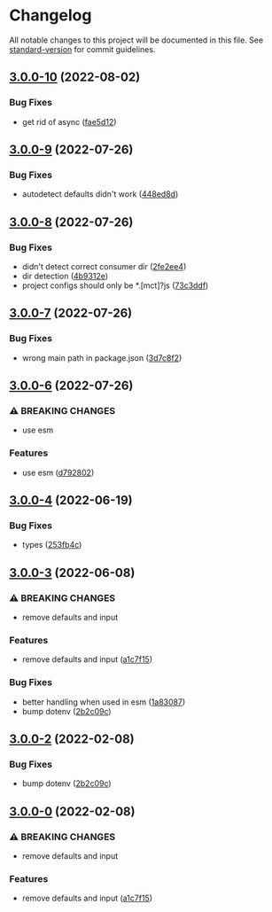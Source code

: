 # Changelog

All notable changes to this project will be documented in this file. See [standard-version](https://github.com/conventional-changelog/standard-version) for commit guidelines.

## [3.0.0-10](https://github.com/roxiness/configent/compare/v3.0.0-9...v3.0.0-10) (2022-08-02)


### Bug Fixes

* get rid of async ([fae5d12](https://github.com/roxiness/configent/commit/fae5d1241b8e35c9908291c512d067157058b191))

## [3.0.0-9](https://github.com/roxiness/configent/compare/v3.0.0-8...v3.0.0-9) (2022-07-26)


### Bug Fixes

* autodetect defaults didn't work ([448ed8d](https://github.com/roxiness/configent/commit/448ed8de423d47dbff1a4cd538eb388aa9827d78))

## [3.0.0-8](https://github.com/roxiness/configent/compare/v3.0.0-7...v3.0.0-8) (2022-07-26)


### Bug Fixes

* didn't detect correct consumer dir ([2fe2ee4](https://github.com/roxiness/configent/commit/2fe2ee40909f0a07b7c1857effaca4dad975217c))
* dir detection ([4b9312e](https://github.com/roxiness/configent/commit/4b9312ee82055d87b7a21a8e513477d3e4068892))
* project configs should only be *.[mct]?js ([73c3ddf](https://github.com/roxiness/configent/commit/73c3ddff7b3c847a204fa6a9eb88badfa1278165))

## [3.0.0-7](https://github.com/roxiness/configent/compare/v3.0.0-6...v3.0.0-7) (2022-07-26)


### Bug Fixes

* wrong main path in package.json ([3d7c8f2](https://github.com/roxiness/configent/commit/3d7c8f28f43a1eea925f997bd06df3ebb789070f))

## [3.0.0-6](https://github.com/roxiness/configent/compare/v3.0.0-4...v3.0.0-6) (2022-07-26)


### ⚠ BREAKING CHANGES

* use esm

### Features

* use esm ([d792802](https://github.com/roxiness/configent/commit/d7928027edb2d49ba11c3893d1015af47e4ba7f8))

## [3.0.0-4](https://github.com/roxiness/configent/compare/v3.0.0-3...v3.0.0-4) (2022-06-19)


### Bug Fixes

* types ([253fb4c](https://github.com/roxiness/configent/commit/253fb4caa6731e669d84082d3d3d6e93ee134f9d))

## [3.0.0-3](https://github.com/roxiness/configent/compare/v2.2.0...v3.0.0-3) (2022-06-08)


### ⚠ BREAKING CHANGES

* remove defaults and input

### Features

* remove defaults and input ([a1c7f15](https://github.com/roxiness/configent/commit/a1c7f15743cbb70ccc10d8a8a8e641406fe59819))


### Bug Fixes

* better handling when used in esm ([1a83087](https://github.com/roxiness/configent/commit/1a8308706d916ac7fa01141787603abeb72ebede))
* bump dotenv ([2b2c09c](https://github.com/roxiness/configent/commit/2b2c09cbdb86f2c28d5edb5476f42d4775f63d65))

## [3.0.0-2](https://github.com/roxiness/configent/compare/v2.2.0...v3.0.0-2) (2022-02-08)

### Bug Fixes

* bump dotenv ([2b2c09c](https://github.com/roxiness/configent/commit/2b2c09cbdb86f2c28d5edb5476f42d4775f63d65))


## [3.0.0-0](https://github.com/roxiness/configent/compare/v2.2.0...v3.0.0-0) (2022-02-08)


### ⚠ BREAKING CHANGES

* remove defaults and input

### Features

* remove defaults and input ([a1c7f15](https://github.com/roxiness/configent/commit/a1c7f15743cbb70ccc10d8a8a8e641406fe59819))
